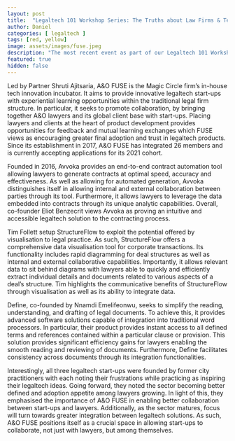 ```yaml
---
layout: post
title:  "Legaltech 101 Workshop Series: The Truths about Law Firms & Technology"
author: Daniel
categories: [ legaltech ]
tags: [red, yellow]
image: assets/images/fuse.jpeg
description: "The most recent event as part of our Legaltech 101 Workshop saw us host an all-star panel led by Allen & Overy FUSE. The event, ‘The Truths about Law Firms & Technology’, provided an insight into A&O FUSE as well as presentations from three market-leading legaltech start-ups based in FUSE — Avvoka, Define, and StructureFlow."
featured: true
hidden: false
---
```



Led by Partner Shruti Ajitsaria, A&O FUSE is the Magic Circle firm’s in-house tech innovation incubator. It aims to provide innovative legaltech start-ups with experiential learning opportunities within the traditional legal firm structure. In particular, it seeks to promote collaboration, by bringing together A&O lawyers and its global client base with start-ups. Placing lawyers and clients at the heart of product development provides opportunities for feedback and mutual learning exchanges which FUSE views as encouraging greater final adoption and trust in legaltech products. Since its establishment in 2017, A&O FUSE has integrated 26 members and is currently accepting applications for its 2021 cohort.

Founded in 2016, Avvoka provides an end-to-end contract automation tool allowing lawyers to generate contracts at optimal speed, accuracy and effectiveness. As well as allowing for automated generation, Avvoka distinguishes itself in allowing internal and external collaboration between parties through its tool. Furthermore, it allows lawyers to leverage the data embedded into contracts through its unique analytic capabilities. Overall, co-founder Eliot Benzecrit views Avvoka as proving an intuitive and accessible legaltech solution to the contracting process.

Tim Follett setup StructureFlow to exploit the potential offered by visualisation to legal practice. As such, StructureFlow offers a comprehensive data visualisation tool for corporate transactions. Its functionality includes rapid diagramming for deal structures as well as internal and external collaborative capabilities. Importantly, it allows relevant data to sit behind diagrams with lawyers able to quickly and efficiently extract individual details and documents related to various aspects of a deal’s structure. Tim highlights the communicative benefits of StructureFlow through visualisation as well as its ability to integrate data.

Define, co-founded by Nnamdi Emelifeonwu, seeks to simplify the reading, understanding, and drafting of legal documents. To achieve this, it provides advanced software solutions capable of integration into traditional word processors. In particular, their product provides instant access to all defined terms and references contained within a particular clause or provision. This solution provides significant efficiency gains for lawyers enabling the smooth reading and reviewing of documents. Furthermore, Define facilitates consistency across documents through its integration functionalities.

Interestingly, all three legaltech start-ups were founded by former city practitioners with each noting their frustrations while practicing as inspiring their legaltech ideas. Going forward, they noted the sector becoming better defined and adoption appetite among lawyers growing. In light of this, they emphasised the importance of A&O FUSE in enabling better collaboration between start-ups and lawyers. Additionally, as the sector matures, focus will turn towards greater integration between legaltech solutions. As such, A&O FUSE positions itself as a crucial space in allowing start-ups to collaborate, not just with lawyers, but among themselves.
